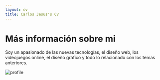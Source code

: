 ```yaml
---
layout: cv
title: Carlos Jesus's CV
---
```

# Más información sobre mi

Soy un apasionado de las nuevas tecnologías, el diseño web, los videojuegos online, el diseño gráfico y todo lo relacionado con los temas anteriores.

![profile](https://carlosjsanch3z.github.io/images/profile.jpg)


